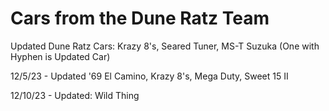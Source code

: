 # Cars from the Dune Ratz Team

Updated Dune Ratz Cars: Krazy 8's, Seared Tuner, MS-T Suzuka (One with Hyphen is Updated Car) 

12/5/23 - Updated '69 El Camino, Krazy 8's, Mega Duty, Sweet 15 II

12/10/23 - Updated: Wild Thing
